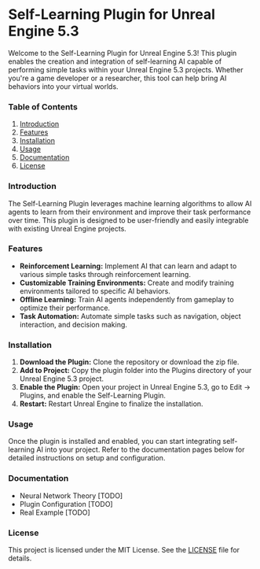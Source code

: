# **Self-Learning Plugin for Unreal Engine 5.3**

Welcome to the Self-Learning Plugin for Unreal Engine 5.3! This plugin enables the creation and integration of self-learning AI capable of performing simple tasks within your Unreal Engine 5.3 projects. Whether you're a game developer or a researcher, this tool can help bring AI behaviors into your virtual worlds.

### **Table of Contents**
1. [Introduction](https://github.com/Pogbino395/Self-Learning-Plugin-UE5?tab=readme-ov-file#introduction)
2. [Features](https://github.com/Pogbino395/Self-Learning-Plugin-UE5?tab=readme-ov-file#features)
3. [Installation](https://github.com/Pogbino395/Self-Learning-Plugin-UE5?tab=readme-ov-file#installation)
4. [Usage](https://github.com/Pogbino395/Self-Learning-Plugin-UE5?tab=readme-ov-file#usage)
5. [Documentation](https://github.com/Pogbino395/Self-Learning-Plugin-UE5?tab=readme-ov-file#documentation)
6. [License](https://github.com/Pogbino395/Self-Learning-Plugin-UE5?tab=readme-ov-file#license)
 
### **Introduction**
The Self-Learning Plugin leverages machine learning algorithms to allow AI agents to learn from their environment and improve their task performance over time. This plugin is designed to be user-friendly and easily integrable with existing Unreal Engine projects.

### **Features**
* **Reinforcement Learning:** Implement AI that can learn and adapt to various simple tasks through reinforcement learning.
* **Customizable Training Environments:** Create and modify training environments tailored to specific AI behaviors.
* **Offline Learning:** Train AI agents independently from gameplay to optimize their performance.
* **Task Automation:** Automate simple tasks such as navigation, object interaction, and decision making.

### **Installation**
1. **Download the Plugin:** Clone the repository or download the zip file.
2. **Add to Project:** Copy the plugin folder into the Plugins directory of your Unreal Engine 5.3 project.
3. **Enable the Plugin:** Open your project in Unreal Engine 5.3, go to Edit -> Plugins, and enable the Self-Learning Plugin.
4. **Restart:** Restart Unreal Engine to finalize the installation.

### **Usage**
Once the plugin is installed and enabled, you can start integrating self-learning AI into your project. Refer to the documentation pages below for detailed instructions on setup and configuration.

### **Documentation**
* Neural Network Theory [TODO]
* Plugin Configuration [TODO]
* Real Example [TODO]

### **License**
This project is licensed under the MIT License. See the [LICENSE](https://github.com/Pogbino395/Self-Learning-Plugin-UE5/blob/main/LICENSE) file for details.
